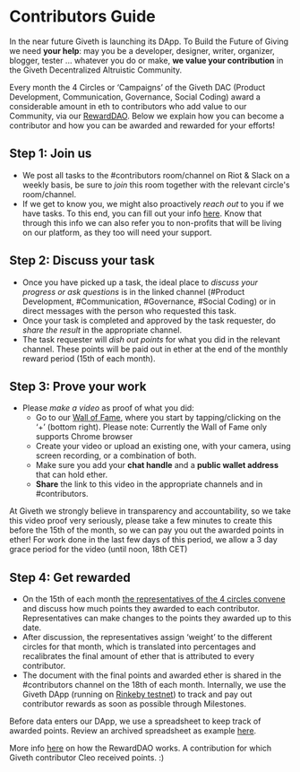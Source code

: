 # Contributors Guide

In the near future Giveth is launching its DApp. To Build the Future of Giving we need **your help**: may you be a developer, designer, writer, organizer, blogger, tester ... whatever you do or make, **we value your contribution** in the Giveth Decentralized Altruistic Community.

Every month the 4 Circles or ‘Campaigns’ of the Giveth DAC (Product Development, Communication, Governance, Social Coding) award a considerable amount in eth to contributors who add value to our Community, via our [RewardDAO](https://medium.com/giveth/how-rewarddao-works-aka-what-are-points-7388f70269a). Below we explain how you can become a contributor and how you can be awarded and rewarded for your efforts! 

## Step 1: Join us

  - We post all tasks to the #contributors room/channel on Riot & Slack on a weekly basis, be sure to *join* this room together with the relevant circle's room/channel.
  - If we get to know you, we might also proactively *reach out* to you if we have tasks. To this end, you can fill out your info [here](http://bit.ly/GivethMaker). Know that through this info we can also refer you to non-profits that will be living on our platform, as they too will need your support.

## Step 2: Discuss your task

  - Once you have picked up a task, the ideal place to *discuss your progress or ask questions* is in the linked channel (#Product Development, #Communication, #Governance, #Social Coding) or in direct messages with the person who requested this task.
  - Once your task is completed and approved by the task requester, do *share the result* in the appropriate channel.
  - The task requester will *dish out points* for what you did in the relevant channel. These points will be paid out in ether at the end of the monthly reward period (15th of each month).

## Step 3: Prove your work

  - Please *make a video* as proof of what you did:
    - Go to our [Wall of Fame](https://fame.giveth.io/), where you start by tapping/clicking on the ‘+’ (bottom right). Please note: Currently the Wall of Fame only supports Chrome browser
    - Create your video or upload an existing one, with your camera, using screen recording, or a combination of both.
    - Make sure you add your **chat handle** and a **public wallet address** that can hold ether.
    - **Share** the link to this video in the appropriate channels and in #contributors.

At Giveth we strongly believe in transparency and accountability, so we take this video proof very seriously, please take a few minutes to create this before the 15th of the month, so we can pay you out the awarded points in ether! For work done in the last few days of this period, we allow a 3 day grace period for the video (until noon, 18th CET)

## Step 4: Get rewarded

  - On the 15th of each month [the representatives of the 4 circles convene](https://medium.com/giveth/how-rewarddao-works-aka-what-are-points-7388f70269a) and discuss how much points they awarded to each contributor. Representatives can make changes to the points they awarded up to this date.
  - After discussion, the representatives assign ‘weight’ to the different circles for that month, which is translated into percentages and recalibrates the final amount of ether that is attributed to every contributor.
  - The document with the final points and awarded ether is shared in the #contributors channel on the 18th of each month. Internally, we use the Giveth DApp (running on [Rinkeby testnet](https://medium.com/giveth/tackling-ethereum-scalability-issues-29bd700b5060)) to track and pay out contributor rewards as soon as possible through Milestones. 

Before data enters our DApp, we use a spreadsheet to keep track of awarded points. Review an archived spreadsheet as example [here](https://docs.google.com/spreadsheets/d/1g3Pl9EOeZ1jnMnzzPSUmRsA7UTcysoDKYkEbLqeY6sY/edit?usp=sharing).

More info [here](https://medium.com/giveth/how-rewarddao-works-aka-what-are-points-7388f70269a) on how the RewardDAO works. A contribution for which Giveth contributor Cleo received points. :)
